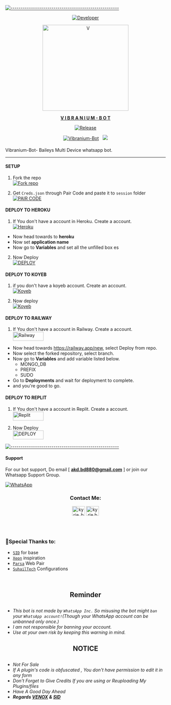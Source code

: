 [![-----------------------------------------------------](https://raw.githubusercontent.com/andreasbm/readme/master/assets/lines/colored.png)](#table-of-contents)
<p align="center">
  <a href="https://github.com/V-E-N-O-X"><img title="Developer" src="https://img.shields.io/badge/Author-VENOX-cyan.svg?style=for-the-badge&logo=github" /></a>
</p>
<p align="center">  
  <a href="https://instagram.com/sla.sher_">
    <img alt="V" height="270" src="https://i.ibb.co/jyKX45X/20240104-101255.jpg">
   </p>
<p align="center">
<strong>V I B R A N I U M  -  B O T</strong>
</p>

<p align="center">
  <a href="https://github.com/V-E-N-O-X"><img title="Release" src="https://img.shields.io/badge/Version-%201.0.1-cyan.svg?style=for-the-badge&logo=appveyor" /></a>
</p>

<p align="center">
<a href="https://www.youtube.com/c/infinite9452"><img title="Vibranium-Bot" src="https://img.shields.io/static/v1?label=Language&message=English&style=flat-square&color=cyan"></a> &nbsp;
  <img src="https://komarev.com/ghpvc/?username=Vibranium-Bot&label=VIEWS&style=flat-square&color=blue" />
</p>
</p>

####  
Vibranium-Bot- Baileys Multi Device whatsapp bot.

***

#### SETUP

1. Fork the repo
    <br>
<a href='https://github.com/V-E-N-O-X/Vibranium-Bot/fork' target="_blank"><img alt='Fork repo' src='https://img.shields.io/badge/Fork Repo-100000?style=for-the-badge&logo=scan&logoColor=white&labelColor=white&color=black'/></a>

2. Get `Creds.json` through Pair Code and paste it to `session` folder
    <br>
<a href='b' target="_blank"><img alt='PAIR CODE' src='https://img.shields.io/badge/Pair_code-100000?style=for-the-badge&logo=scan&logoColor=white&labelColor=black&color=black'/></a>


#### DEPLOY TO HEROKU 

1. If You don't have a account in Heroku. Create a account.
    <br>
<a href='https://signup.heroku.com/' target="_blank"><img alt='Heroku' src='https://img.shields.io/badge/-Create-black?style=for-the-badge&logo=heroku&logoColor=white'/></a>

- Now head towards to <b>heroku</b>
- Now set <b>application name</b>
- Now go to <b>Variables</b> 
and set all the unfilled box
es

2. Now Deploy
    <br>
<a href='https://vibranium.vercel.app/deploy.html' target="_blank"><img alt='DEPLOY' src='https://img.shields.io/badge/-DEPLOY-black?style=for-the-badge&logo=heroku&logoColor=white'/></a>



#### DEPLOY TO KOYEB

1. if you don't have a koyeb account. Create an account.
   <br>
   <a href='https://app.koyeb.com/auth/signup' target="_blank"><img alt='Koyeb' src='https://img.shields.io/badge/-Create-black?style=for-the-badge&logo=koyeb&logoColor=white'/></a>

2. Now deploy
   <br>
   <a href='https://app.koyeb.com/apps/deploy?type=git&repository=github.com%2FV-E-N-O-X%2FVibranium-Bot&branch=main&name=vibranium169&builder=dockerfile&env[MONGO_DB]=put+mongodb+url+here&env[SUDO]=your+ownernumber+here&env[PREFIX]=!&env[PUBLIC_MODE]=true' target="_blank"><img alt='Koyeb' src='https://img.shields.io/badge/-Deploy-black?style=for-the-badge&logo=koyeb&logoColor=white'/></a>



#### DEPLOY TO RAILWAY

1. If You don't have a account in Railway. Create a account.
    <br>
<a href='https://railway.app' target="_blank"><img alt='Railway' src='https://img.shields.io/badge/CREATE-h?color=black&style=for-the-badge&logo=railway' width="96.35" height="28"/></a></p>
- Now head towards https://railway.app/new, select Deploy from repo.
- Now select the forked repository, select branch.
- Now go to <b>Variables</b> and add variable listed below.
   - MONGO_DB 
   - PREFIX 
   - SUDO
- Go to <b>Deployments</b> and wait for deployment to complete.
- and you're good to go.



#### DEPLOY TO REPLIT

1. If You don't have a account in Replit. Create a account.
    <br>
<a href='https://replit.com/signup' target="_blank"><img alt='Replit' src='https://img.shields.io/badge/CREATE-h?color=black&style=for-the-badge&logo=replit' width="96.35" height="28"/></a></p>

2. Now Deploy
    <br>
<a href='https://repl.it/github/V-E-N-O-X/Vibranium-Bot' target="_blank"><img alt='DEPLOY' src='https://img.shields.io/badge/DEPLOY -h?color=black&style=for-the-badge&logo=replit' width="96.35" height="28"/></a></p>

[![-----------------------------------------------------](https://raw.githubusercontent.com/andreasbm/readme/master/assets/lines/colored.png)](#table-of-contents)


#### Support

For our bot support, Do email [ <b>akd.bd880@gmail.com</b> ] or join our Whatsapp Support Group.
<div align="left">
 <a href="https://chat.whatsapp.com/Ly8r369gRm0K3UAqM5Sr93"><img alt="WhatsApp" src="https://img.shields.io/badge/-Whatsapp%20Group-lime?style=for-the-badge&logo=whatsapp&logoColor=white"/></a>
 <h3 align="center">Contact Me:</h3>
<p align="center">
<a href="https://wa.me/8801975492880" target="blank"><img align="center" src="https://cdn.jsdelivr.net/npm/simple-icons@3.0.1/icons/whatsapp.svg" alt="kyrie_baran" height="30" width="40" /></a>
<a href="https://instagram.com/sla.sher_" target="blank"><img align="center" src="https://cdn.jsdelivr.net/npm/simple-icons@3.0.1/icons/instagram.svg" alt="kyrie.baran" height="30" width="40" /></a>
</p>



</br></br>

<h3 align="left">🔖Special Thanks to:</h3>
<p align="left">


- [`SID`](https://github.com/gssbotwa) for base
- [`Xeon`](https://github.com/DGXeon) inspiration
- [`Parsa`](https://github.com/HyNO-IR) Web Pair
- [`SuhailTech`](https://github.com/SuhailTechInfo) Configurations
<br>

<h2 align="center">  Reminder
</h2>
   
## 
- *This bot is not made by `WhatsApp Inc.` So misusing the bot might `ban` your `WhatsApp account!`(Though your WhatsApp account can be unbanned only once.)*
- *I am not responsible for banning your account.*
- *Use at your own risk by keeping this warning in mind.*


<h2 align="center">  NOTICE
</h2>
   
## 
- *Not For Sale*
- *If A plugin's code is obfuscated , You don't have permission to edit it in any form*
- *Don't Forget to Give Credits If you are using or Reuploading My Plugins/files*
- *Have A Good Day Ahead*
- ***Regards [VENOX](https://github.com/V-E-N-O-X) & [SID](https://github.com/gssbotwa)***
